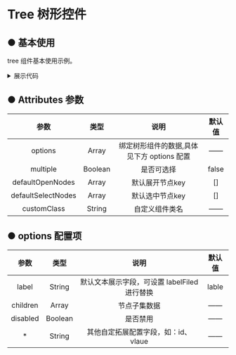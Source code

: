 
<script setup>
import { reactive } from "vue";
const state = reactive({
  treeOptions: [
    {
      label: "一级",
      value: "",
      children: [
        {
          label: "一级1",
          value: "",
        },
        {
          label: "一级2",
          value: "",
        },
        {
          label: "一级3",
          value: "",
          children: [
            {
              label: "一级3-1",
              value: "",
            },
            {
              label: "一级3-2",
              value: "",
              children: [
                {
                  label: "一级3-2-1",
                  value: "",
                },
                {
                  label: "一级3-2-2",
                  value: "",
                },
                {
                  label: "一级3-2-3",
                  value: "",
                },
              ],
            },
            {
              label: "一级3-3",
              value: "",
            },
          ],
        },
      ],
    },
    {
      label: "二级",
      value: "",
      children: [
        {
          label: "二级1",
          value: "",
        },
        {
          label: "二级2",
          value: "",
        },
        {
          label: "二级3",
          value: "",
          children: [
            {
              label: "二级3-1",
              value: "",
              children: [
                {
                  label: "二级3-1-1",
                  value: "",
                },
                {
                  label: "二级3-1-2",
                  value: "",
                },
                {
                  label: "二级3-1-3",
                  value: "",
                },
              ],
            },
            {
              label: "二级3-2",
              value: "",
            },
            {
              label: "二级3-3",
              value: "",
            },
          ],
        },
      ],
    },
    {
      label: "三级",
      value: "",
      children: [
        {
          label: "三级1",
          value: "",
        },
        {
          label: "三级2",
          value: "",
        },
        {
          label: "三级3",
          value: "",
          children: [
            {
              label: "三级3-1",
              value: "",
            },
            {
              label: "三级3-2",
              value: "",
            },
            {
              label: "三级3-3",
              value: "",
            },
          ],
        },
      ],
    },
  ],
});
const { treeOptions } = state;
</script>
# Tree 树形控件

## ● 基本使用
<p> tree 组件基本使用示例。</p>
<div class="borderBox">
 <k-tree :options="treeOptions"></k-tree>
</div>
<details>
<summary class="pre-code-tag">展示代码</summary>

  ```vue
<template>
  <div>
    <k-tree :options="treeOptions"></k-tree>
  </div>
  
</template>

<script setup>
import { reactive } from "vue";
const state = reactive({
  treeOptions: [
    {
      label: "一级",
      value: "",
      children: [
        {
          label: "一级1",
          value: "",
        },
        {
          label: "一级2",
          value: "",
        },
        {
          label: "一级3",
          value: "",
          children: [
            {
              label: "一级3-1",
              value: "",
            },
            {
              label: "一级3-2",
              value: "",
              children: [
                {
                  label: "一级3-2-1",
                  value: "",
                },
                {
                  label: "一级3-2-2",
                  value: "",
                },
                {
                  label: "一级3-2-3",
                  value: "",
                },
              ],
            },
            {
              label: "一级3-3",
              value: "",
            },
          ],
        },
      ],
    },
    {
      label: "二级",
      value: "",
      children: [
        {
          label: "二级1",
          value: "",
        },
        {
          label: "二级2",
          value: "",
        },
        {
          label: "二级3",
          value: "",
          children: [
            {
              label: "二级3-1",
              value: "",
              children: [
                {
                  label: "二级3-1-1",
                  value: "",
                },
                {
                  label: "二级3-1-2",
                  value: "",
                },
                {
                  label: "二级3-1-3",
                  value: "",
                },
              ],
            },
            {
              label: "二级3-2",
              value: "",
            },
            {
              label: "二级3-3",
              value: "",
            },
          ],
        },
      ],
    },
    {
      label: "三级",
      value: "",
      children: [
        {
          label: "三级1",
          value: "",
        },
        {
          label: "三级2",
          value: "",
        },
        {
          label: "三级3",
          value: "",
          children: [
            {
              label: "三级3-1",
              value: "",
            },
          ],
        },
      ],
    },
  ],
});
const { treeOptions } = state;
</script>

  ```
</details>

## ● Attributes 参数

|        参数        |  类型   |                    说明                    | 默认值 |
| :----------------: | :-----: | :----------------------------------------: | :----: |
|      options       |  Array  | 绑定树形组件的数据,具体见下方 options 配置 |   ——   |
|      multiple      | Boolean |                 是否可选择                 | false  |
|  defaultOpenNodes  |  Array  |              默认展开节点key               |   []   |
| defaultSelectNodes |  Array  |              默认选中节点key               |   []   |
|    customClass     | String  |               自定义组件类名               |   ——   |

## ● options 配置项

|   参数   |  类型   |                     说明                     | 默认值 |
| :------: | :-----: | :------------------------------------------: | :----: |
|  label   | String  | 默认文本展示字段，可设置 labelFiled 进行替换 | lable  |
| children |  Array  |                 节点子集数据                 |   ——   |
| disabled | Boolean |                   是否禁用                   |   ——   |
|    *     | String  |     其他自定拓展配置字段，如：id、vlaue      |   ——   |
